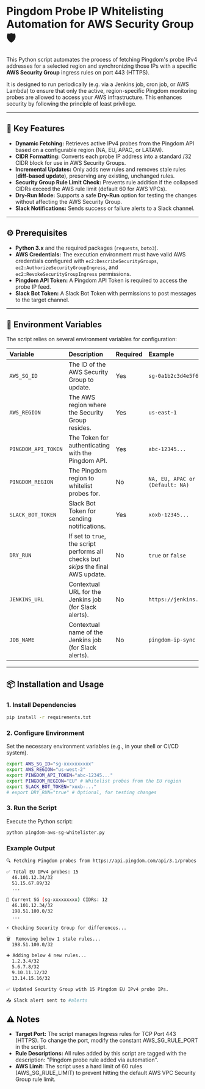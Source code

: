 # Pingdom Probe IP Whitelisting Automation for AWS Security Group🛡️

This Python script automates the process of fetching Pingdom's probe IPv4 addresses for a selected region and synchronizing those IPs with a specific **AWS Security Group** ingress rules on port 443 (HTTPS).

It is designed to run periodically (e.g. via a Jenkins job, cron job, or AWS Lambda) to ensure that only the active, region-specific Pingdom monitoring probes are allowed to access your AWS infrastructure. This enhances security by following the principle of least privilege.

***

## 🚀 Key Features

* **Dynamic Fetching:** Retrieves active IPv4 probes from the Pingdom API based on a configurable region (NA, EU, APAC, or LATAM).
* **CIDR Formatting:** Converts each probe IP address into a standard /32 CIDR block for use in AWS Security Groups.
* **Incremental Updates:** Only adds new rules and removes stale rules (**diff-based update**), preserving any existing, unchanged rules.
* **Security Group Rule Limit Check:** Prevents rule addition if the collapsed CIDRs exceed the AWS rule limit (default 60 for AWS VPCs).
* **Dry-Run Mode:** Supports a safe **Dry-Run** option for testing the changes without affecting the AWS Security Group.
* **Slack Notifications:** Sends success or failure alerts to a Slack channel.

***

## ⚙️ Prerequisites

-  **Python 3.x** and the required packages (`requests`, `boto3`).
-  **AWS Credentials:** The execution environment must have valid AWS credentials configured with `ec2:DescribeSecurityGroups`, `ec2:AuthorizeSecurityGroupIngress`, and `ec2:RevokeSecurityGroupIngress` permissions.
-  **Pingdom API Token:** A Pingdom API Token is required to access the probe IP feed.
-  **Slack Bot Token:** A Slack Bot Token with permissions to post messages to the target channel.

***

## 📝 Environment Variables

The script relies on several environment variables for configuration:

| Variable | Description | Required | Example |
| :--- | :--- | :--- | :--- |
| `AWS_SG_ID` | The ID of the AWS Security Group to update. | Yes | `sg-0a1b2c3d4e5f6g7h8` |
| `AWS_REGION` | The AWS region where the Security Group resides. | Yes | `us-east-1` |
| `PINGDOM_API_TOKEN` | The Token for authenticating with the Pingdom API. | Yes | `abc-12345...` |
| `PINGDOM_REGION` | The Pingdom region to whitelist probes for. | No | `NA, EU, APAC or LATAM (Default: NA)` |
| `SLACK_BOT_TOKEN` | Slack Bot Token for sending notifications. | Yes | `xoxb-12345...` |
| `DRY_RUN` | If set to `true`, the script performs all checks but *skips* the final AWS update. | No | `true` or `false` |
| `JENKINS_URL` | Contextual URL for the Jenkins job (for Slack alerts). | No | `https://jenkins.mycompany.com` |
| `JOB_NAME` | Contextual name of the Jenkins job (for Slack alerts). | No | `pingdom-ip-sync` |

***

## 📦 Installation and Usage

### 1. Install Dependencies

```bash
pip install -r requirements.txt
```

### 2. Configure Environment
Set the necessary environment variables (e.g., in your shell or CI/CD system).
```bash
export AWS_SG_ID="sg-xxxxxxxxxx"
export AWS_REGION="us-west-2"
export PINGDOM_API_TOKEN="abc-12345..."
export PINGDOM_REGION="EU" # Whitelist probes from the EU region
export SLACK_BOT_TOKEN="xoxb-..."
# export DRY_RUN="true" # Optional, for testing changes
```

### 3. Run the Script
Execute the Python script:
```bash
python pingdom-aws-sg-whitelister.py
```

### Example Output
```bash
🔍 Fetching Pingdom probes from https://api.pingdom.com/api/3.1/probes ...

✅ Total EU IPv4 probes: 15
  46.101.12.34/32
  51.15.67.89/32
  ...

🔑 Current SG (sg-xxxxxxxxx) CIDRs: 12
  46.101.12.34/32
  198.51.100.0/32
  ...

⚡ Checking Security Group for differences...

🗑  Removing below 1 stale rules...
  198.51.100.0/32

➕ Adding below 4 new rules...
  1.2.3.4/32
  5.6.7.8/32
  9.10.11.12/32
  13.14.15.16/32

✅ Updated Security Group with 15 Pingdom EU IPv4 probe IPs.

📤 Slack alert sent to #alerts
```

## ⚠️ Notes
* **Target Port:** The script manages Ingress rules for TCP Port 443 (HTTPS). To change the port, modify the constant AWS_SG_RULE_PORT in the script.
* **Rule Descriptions:** All rules added by this script are tagged with the description: "Pingdom probe rule added via automation".
* **AWS Limit:** The script uses a hard limit of 60 rules (AWS_SG_RULE_LIMIT) to prevent hitting the default AWS VPC Security Group rule limit.
